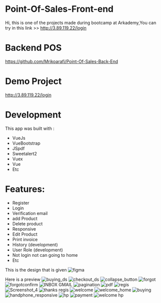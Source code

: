 # Point-Of-Sales-Front-end

Hi, this is one of the projects made during bootcamp at Arkademy,You can try in this link >> http://3.89.119.22/login

# Backend POS
https://github.com/Mrikoarafi/Point-Of-Sales-Back-End

# Demo Project
http://3.89.119.22/login

# Development
This app was built with :
- VueJs
- VueBootstrap
- JSpdf
- Sweetalert2
- Vuex
- Vue 
- Etc

# Features:
- Register
- Login
- Verification email
- add Product
- Delete product
- Responsive
- Edit Product 
- Print invoice 
- History (development)
- User Role (development)
- Not login not can going to home
- Etc

This is the design that is given
![figma](https://user-images.githubusercontent.com/50771883/97802339-5d7a9c80-1c75-11eb-991a-39f97542cfb0.jpg)

Here is a preview
![buying_ds](https://user-images.githubusercontent.com/50771883/97802342-623f5080-1c75-11eb-89c8-d7093ba2ac8c.jpg)
![checkout_ds](https://user-images.githubusercontent.com/50771883/97802343-62d7e700-1c75-11eb-8d56-576a1beef576.jpg)
![collapse_button](https://user-images.githubusercontent.com/50771883/97802344-64091400-1c75-11eb-9ffd-ddf4fa39a24a.jpg)
![forgot](https://user-images.githubusercontent.com/50771883/97802346-64a1aa80-1c75-11eb-8fdb-77078bcb02f1.jpg)
![forgotconfirm](https://user-images.githubusercontent.com/50771883/97802347-653a4100-1c75-11eb-88f0-f020adfe96e1.jpg)
![INBOX GMAIL](https://user-images.githubusercontent.com/50771883/97802351-67040480-1c75-11eb-8186-16f992a5d148.jpg)
![pagination](https://user-images.githubusercontent.com/50771883/97802353-679c9b00-1c75-11eb-9478-ff979d9d5f57.jpg)
![pdf](https://user-images.githubusercontent.com/50771883/97802356-68cdc800-1c75-11eb-9011-a4113f618bc1.jpg)
![regis](https://user-images.githubusercontent.com/50771883/97802358-69665e80-1c75-11eb-8708-ff37da06b00a.jpg)
![Screenshot_4](https://user-images.githubusercontent.com/50771883/97802359-69fef500-1c75-11eb-814a-287e2ed3d007.jpg)
![thanks regis](https://user-images.githubusercontent.com/50771883/97802360-6a978b80-1c75-11eb-842d-c24e60a33ed2.jpg)
![welcome](https://user-images.githubusercontent.com/50771883/97802362-6bc8b880-1c75-11eb-9ed8-9415e2cf3994.jpg)
![welcome_home](https://user-images.githubusercontent.com/50771883/97802364-6c614f00-1c75-11eb-89c9-54c0428e84a0.jpg)
![buying](https://user-images.githubusercontent.com/50771883/97802341-61a6ba00-1c75-11eb-8c61-fda2036f1577.jpg)
![handphone_responsive](https://user-images.githubusercontent.com/50771883/97802348-65d2d780-1c75-11eb-84b6-aa94ee266969.jpg)
![hp](https://user-images.githubusercontent.com/50771883/97802350-666b6e00-1c75-11eb-9477-5a004901b60c.jpg)
![payment](https://user-images.githubusercontent.com/50771883/97802355-68353180-1c75-11eb-8077-23d1b87fa126.jpg)
![welcome hp](https://user-images.githubusercontent.com/50771883/97802361-6b302200-1c75-11eb-816e-129601e0ee4f.jpg)

